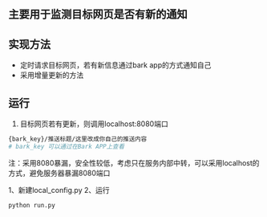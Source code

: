 ## 主要用于监测目标网页是否有新的通知
## 实现方法
- 定时请求目标网页，若有新信息通过bark app的方式通知自己
- 采用增量更新的方法
## 运行

1. 目标网页若有更新，则调用localhost:8080端口
```bash
{bark_key}/推送标题/这里改成你自己的推送内容
# bark_key 可以通过在Bark APP上查看
```
注：采用8080暴漏，安全性较低，考虑只在服务内部中转，可以采用localhost的方式，避免服务器暴漏8080端口

1、新建local_config.py
2、运行
```py
python run.py
```